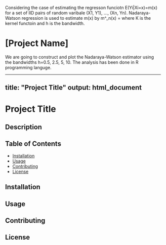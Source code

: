 Considering the case of estimating the regresson funciotn E(Yi|Xi=x)=m(x) for a set of IID pairs of random varibale 
(X1, Y1), ..., (Xn, Yn). Nadaraya-Watson regression is used to estimate m(x) by m^_n(x) = 
where K is the kernel functoin and h is the bandwidth.


# [Project Name]
We are going to construct and
plot the Nadaraya-Watson estimator using the bandwidths h=0.5, 2.5, 5, 10. The analysis has been done in R programming languge. 


---
title: "Project Title"
output: html_document
---

# Project Title

[//]: # (Optional: Add a catchy or descriptive tagline here.)

## Description

[//]: # (Provide a brief overview of what your project does.)

## Table of Contents

[//]: # (If your README is long, you may want to include a table of contents to make it easy for users to navigate.)

- [Installation](#installation)
- [Usage](#usage)
- [Contributing](#contributing)
- [License](#license)

## Installation

[//]: # (Include instructions on how to install your project.)

## Usage

[//]: # (Provide examples or instructions on how to use your project. This could include code snippets, screenshots, or even a link to a live demo.)

## Contributing

[//]: # (Explain how others can contribute to your project. This might include guidelines for submitting bug reports or feature requests, as well as instructions for how to set up a development environment.)

## License

[//]: # (Include information about the license for your project. This lets others know how they can use, modify, and distribute your code.)



